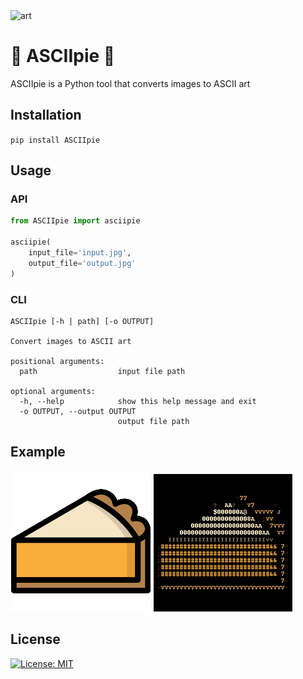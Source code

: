 <img alt="art" src="https://gozych.edu.pl/wp-content/uploads/2017/07/ascii_art.jpg">

# 🥧 ASCIIpie 🥧

ASCIIpie is a Python tool that converts images to ASCII art

## Installation

```pip install ASCIIpie```

## Usage

### API

```python
from ASCIIpie import asciipie

asciipie(
    input_file='input.jpg',
    output_file='output.jpg'
)
```

### CLI

```
ASCIIpie [-h | path] [-o OUTPUT]

Convert images to ASCII art

positional arguments:
  path                  input file path

optional arguments:
  -h, --help            show this help message and exit
  -o OUTPUT, --output OUTPUT
                        output file path
```

## Example
![](ASCIIpie/static/pie.png)
![](ASCIIpie/static/asciipied.png)

## License

[![License: MIT](https://img.shields.io/badge/License-MIT-yellow.svg)](https://opensource.org/licenses/MIT)
